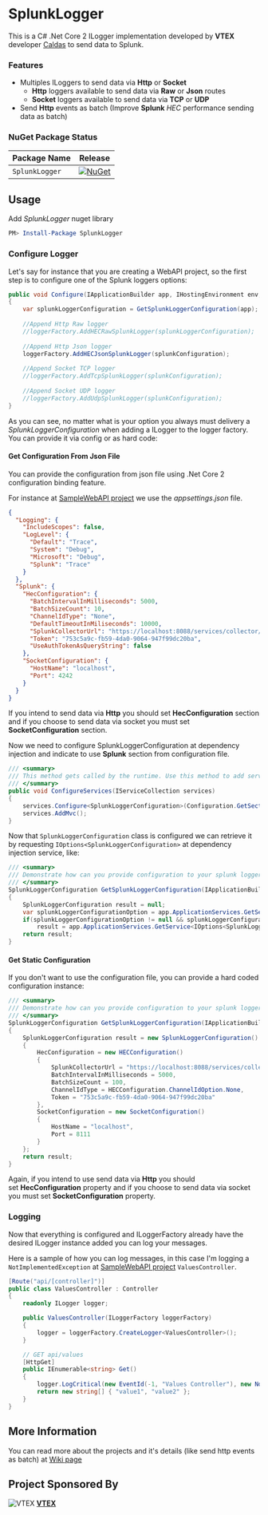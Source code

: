 # SplunkLogger

This is a C# .Net Core 2 ILogger implementation developed by **VTEX** developer [Caldas](https://github.com/Caldas) to send data to Splunk.

### Features

* Multiples ILoggers to send data via **Http** or **Socket**
  * **Http** loggers available to send data via **Raw** or **Json** routes
  * **Socket** loggers available to send data via **TCP** or **UDP**
* Send **Http** events as batch (Improve **Splunk** *HEC* performance sending data as batch)

### NuGet Package Status

| Package Name                   | Release |
|--------------------------------|-----------------|
| `SplunkLogger`         | [![NuGet](https://img.shields.io/nuget/v/SplunkLogger.svg)](https://www.nuget.org/packages/SplunkLogger/) |

## Usage

Add *SplunkLogger* nuget library
```powershell
PM> Install-Package SplunkLogger
```

### Configure Logger

Let's say for instance that you are creating a WebAPI project, so the first step is to configure one of the Splunk loggers options:
```csharp
public void Configure(IApplicationBuilder app, IHostingEnvironment env, ILoggerFactory loggerFactory)
{
    var splunkLoggerConfiguration = GetSplunkLoggerConfiguration(app);
    
    //Append Http Raw logger 
    //loggerFactory.AddHECRawSplunkLogger(splunkLoggerConfiguration);
    
    //Append Http Json logger
    loggerFactory.AddHECJsonSplunkLogger(splunkConfiguration);
    
    //Append Socket TCP logger
    //loggerFactory.AddTcpSplunkLogger(splunkConfiguration);
    
    //Append Socket UDP logger
    //loggerFactory.AddUdpSplunkLogger(splunkConfiguration);
}
```

As you can see, no matter what is your option you always must delivery a *SplunkLoggerConfiguration* when adding a ILogger to the logger factory. You can provide it via config or as hard code:

#### Get Configuration From Json File

You can provide the configuration from json file using .Net Core 2 configuration binding feature. 

For instance at [SampleWebAPI project](https://github.com/vtex/SplunkLogger/tree/master/src/SampleWebAPI) we use the *appsettings.json* file.

```json
{
  "Logging": {
    "IncludeScopes": false,
    "LogLevel": {
      "Default": "Trace",
      "System": "Debug",
      "Microsoft": "Debug",
      "Splunk": "Trace"
    }
  },
  "Splunk": {
    "HecConfiguration": {
      "BatchIntervalInMilliseconds": 5000,
      "BatchSizeCount": 10,
      "ChannelIdType": "None",
      "DefaultTimeoutInMiliseconds": 10000,
      "SplunkCollectorUrl": "https://localhost:8088/services/collector/",
      "Token": "753c5a9c-fb59-4da0-9064-947f99dc20ba",
      "UseAuthTokenAsQueryString": false
    },
    "SocketConfiguration": {
      "HostName": "localhost",
      "Port": 4242
    }
  }
}
```

If you intend to send data via **Http** you should set **HecConfiguration** section and if you choose to send data via socket you must set **SocketConfiguration** section.

Now we need to configure SplunkLoggerConfiguration at dependency injection and indicate to use **Splunk** section from configuration file.
```csharp
/// <summary>
/// This method gets called by the runtime. Use this method to add services to the container.
/// </summary>
public void ConfigureServices(IServiceCollection services)
{
    services.Configure<SplunkLoggerConfiguration>(Configuration.GetSection("Splunk"));
    services.AddMvc();
}
```

Now that `SplunkLoggerConfiguration` class is configured we can retrieve it by requesting `IOptions<SplunkLoggerConfiguration>` at dependency injection service, like:
```csharp
/// <summary>
/// Demonstrate how can you provide configuration to your splunk logger addapter(s) 
/// </summary>
SplunkLoggerConfiguration GetSplunkLoggerConfiguration(IApplicationBuilder app)
{
    SplunkLoggerConfiguration result = null;
    var splunkLoggerConfigurationOption = app.ApplicationServices.GetService<IOptions<SplunkLoggerConfiguration>>();
    if(splunkLoggerConfigurationOption != null && splunkLoggerConfigurationOption.Value != null)
        result = app.ApplicationServices.GetService<IOptions<SplunkLoggerConfiguration>>().Value;
    return result;
}
```

#### Get Static Configuration

If you don't want to use the configuration file, you can provide a hard coded configuration instance:

```csharp
/// <summary>
/// Demonstrate how can you provide configuration to your splunk logger addapter(s) 
/// </summary>
SplunkLoggerConfiguration GetSplunkLoggerConfiguration(IApplicationBuilder app)
{
    SplunkLoggerConfiguration result = new SplunkLoggerConfiguration()
    {
        HecConfiguration = new HECConfiguration()
        {
            SplunkCollectorUrl = "https://localhost:8088/services/collector",
            BatchIntervalInMilliseconds = 5000,
            BatchSizeCount = 100,
            ChannelIdType = HECConfiguration.ChannelIdOption.None,
            Token = "753c5a9c-fb59-4da0-9064-947f99dc20ba"
        },
        SocketConfiguration = new SocketConfiguration()
        {
            HostName = "localhost",
            Port = 8111
        }
    };
    return result;
}
```

Again, if you intend to use send data via **Http** you should set **HecConfiguration** property and if you choose to send data via socket you must set **SocketConfiguration** property.
 
### Logging 

Now that everything is configured and ILoggerFactory already have the desired ILogger instance added you can log your messages.

Here is a sample of how you can log messages, in this case I'm logging a `NotImplementedException` at [SampleWebAPI project](https://github.com/vtex/SplunkLogger/tree/master/src/SampleWebAPI) `ValuesController`.

```csharp
[Route("api/[controller]")]
public class ValuesController : Controller
{
    readonly ILogger logger;

    public ValuesController(ILoggerFactory loggerFactory)
    {
        logger = loggerFactory.CreateLogger<ValuesController>();
    }

    // GET api/values
    [HttpGet]
    public IEnumerable<string> Get()
    {
        logger.LogCritical(new EventId(-1, "Values Controller"), new NotImplementedException(), "Error on GET api/values route");
        return new string[] { "value1", "value2" };
    }
}
```

## More Information

You can read more about the projects and it's details (like send http events as batch) at [Wiki page](https://github.com/vtex/SplunkLogger/wiki)

## Project Sponsored By

![VTEX](https://raw.githubusercontent.com/vtex/SplunkLogger/documentation/improvements/VTEX_icon.png) **[VTEX](https://www.vtex.com)** 
